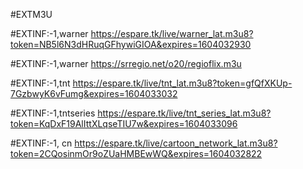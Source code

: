 #EXTM3U


#EXTINF:-1,warner
https://espare.tk/live/warner_lat.m3u8?token=NB5l6N3dHRuqGFhywiGIOA&expires=1604032930

#EXTINF:-1,warner
https://srregio.net/o20/regioflix.m3u


#EXTINF:-1,tnt
https://espare.tk/live/tnt_lat.m3u8?token=gfQfXKUp-7GzbwyK6vFumg&expires=1604033032

#EXTINF:-1,tntseries
https://espare.tk/live/tnt_series_lat.m3u8?token=KqDxF19AlIttXLqseTIU7w&expires=1604033096

#EXTINF:-1, cn
https://espare.tk/live/cartoon_network_lat.m3u8?token=2CQosinmOr9oZUaHMBEwWQ&expires=1604032822

